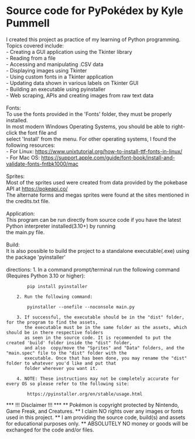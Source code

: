# Source code for PyPokédex by Kyle Pummell

I created this project as practice of my learning of Python programming.<br>
    Topics covered include:<br>
        - Creating a GUI application using the Tkinter library<br>
        - Reading from a file<br>
        - Accessing and manipulating .CSV data<br>
        - Displaying images using Tkinter<br>
        - Using custom fonts in a Tkinter application<br>
        - Updating data shown in various labels on Tkinter GUI<br>
        - Building an executable using pyinstaller<br>
        - Web scraping, APIs and creating images from raw text data<br>
<br>
Fonts:<br>
To use the fonts provided in the 'Fonts' folder, they must be properly installed.<br>
In most modern Windows Operating Systems, you should be able to right-click the font file and<br>
    select 'Install' from the menu. For other operating systems, I found the following resources:<br>
    - For Linux: https://www.unixtutorial.org/how-to-install-ttf-fonts-in-linux/<br>
    - For Mac OS: https://support.apple.com/guide/font-book/install-and-validate-fonts-fntbk1000/mac<br>
<br>
Sprites:<br>
    Most of the sprites used were created from data provided by the pokebase API at https://pokeapi.co/<br>
    The alternate forms and megas sprites were found at the sites mentioned in the credits.txt file.<br>
<br>
Application:<br>
This program can be run directly from source code if you have the latest Python interpreter installed(3.10+) by running<br>
the main.py file.<br>
<br>
Build:<br>
It is also possible to build the project to a standalone executable(.exe) using the package 'pyinstaller'<br>
<br>
    directions:
        1. In a command prompt/terminal run the following command (Requires Python 3.10 or higher):
        
            pip install pyinstaller
        
        2. Run the following command:
        
            pyinstaller --onefile --noconsole main.py
        
        3. If successful, the executable should be in the "dist" folder, for the program to find the assets, 
           the executable must be in the same folder as the assets, which should be in there respective folders 
           as seen in the source code. It is recommended to put the created 'build' folder inside the "dist" folder,
           and also  copy/move the "Sprites" and "Data" folders, and the "main.spec" file to the "dist" folder with the 
           executable. Once that has been done, you may rename the "dist" folder to whatever you'd like and put that 
           folder wherever you want it.
        
        4. NOTE: These instructions may not be completely accurate for every OS so please refer to the following site:
        
            https://pyinstaller.org/en/stable/usage.html


*** !!! Disclaimer !!! ***
** Pokémon is copyright protected by Nintendo, Game Freak, and Creatures.
** I claim NO rights over any images or fonts used in this project.
** I am providing the source code, build(s) and assets for educational purposes only.
** ABSOLUTELY NO money or goods will be exchanged for the code and/or files.
